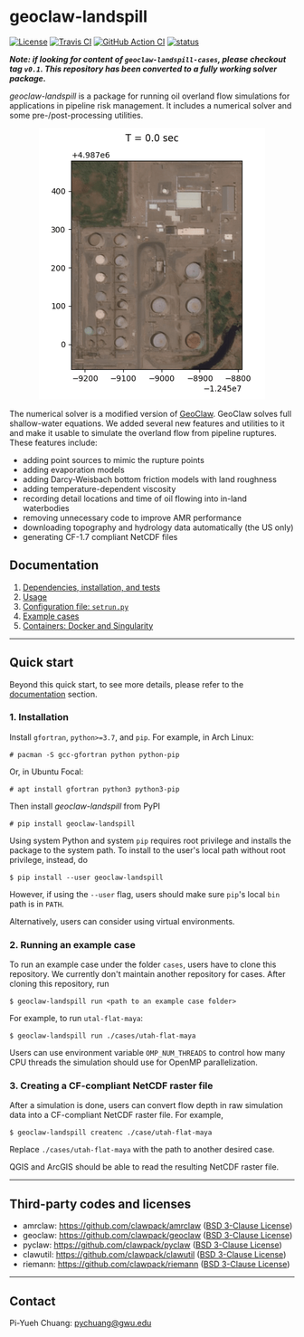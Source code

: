 geoclaw-landspill
=================

[![License](https://img.shields.io/badge/License-BSD%203--Clause-blue.svg)](https://github.com/barbagroup/geoclaw-landspill/raw/master/LICENSE)
[![Travis CI](https://img.shields.io/travis/com/barbagroup/geoclaw-landspill/master?label=Travis%20CI)](https://travis-ci.com/barbagroup/geoclaw-landspill)
[![GitHub Action CI](https://img.shields.io/github/workflow/status/barbagroup/geoclaw-landspill/CI/master?label=GitHub%20Action%20CI)](https://github.com/barbagroup/geoclaw-landspill/actions?query=workflow%3ACI)
[![status](https://joss.theoj.org/papers/fb7b012799a70c9b4c55eb4bb0f36f97/status.svg)](https://joss.theoj.org/papers/fb7b012799a70c9b4c55eb4bb0f36f97)

***Note: if looking for content of `geoclaw-landspill-cases`, please checkout tag
`v0.1`. This repository has been converted to a fully working solver package.***

*geoclaw-landspill* is a package for running oil overland flow simulations for
applications in pipeline risk management. It includes a numerical solver and
some pre-/post-processing utilities.

<center><img src="./doc/sample.gif" /></center>

The numerical solver is a modified version of
[GeoClaw](http://www.clawpack.org/geoclaw.html).
GeoClaw solves full shallow-water equations. We added several new features and
utilities to it and make it usable to simulate the overland flow from pipeline
ruptures. These features include:

* adding point sources to mimic the rupture points
* adding evaporation models
* adding Darcy-Weisbach bottom friction models with land roughness
* adding temperature-dependent viscosity
* recording detail locations and time of oil flowing into in-land waterbodies
* removing unnecessary code to improve AMR performance
* downloading topography and hydrology data automatically (the US only)
* generating CF-1.7 compliant NetCDF files

## Documentation
1. [Dependencies, installation, and tests](doc/deps_install_tests.md)
2. [Usage](doc/usage.md)
3. [Configuration file: `setrun.py`](doc/configuration.md)
3. [Example cases](cases/README.md)
4. [Containers: Docker and Singularity](doc/container.md)

------------------------------------------------------------------------
## Quick start

Beyond this quick start, to see more details, please refer to
the [documentation](#documentation) section.

### 1. Installation

Install `gfortran`, `python>=3.7`, and `pip`. For example, in Arch Linux:
```
# pacman -S gcc-gfortran python python-pip
```

Or, in Ubuntu Focal:
```
# apt install gfortran python3 python3-pip
```

Then install *geoclaw-landspill* from PyPI
```
# pip install geoclaw-landspill
```

Using system Python and system `pip` requires root privilege and installs the
package to the system path. To install to the user's local path without root
privilege, instead, do
```
$ pip install --user geoclaw-landspill
```
However, if using the `--user` flag, users should make sure `pip`'s local `bin`
path is in `PATH`.

Alternatively, users can consider using virtual environments.

### 2. Running an example case

To run an example case under the folder `cases`, users have to clone this
repository. We currently don't maintain another repository for cases. After
cloning this repository, run
```
$ geoclaw-landspill run <path to an example case folder>
```
For example, to run `utal-flat-maya`:
```
$ geoclaw-landspill run ./cases/utah-flat-maya
```
Users can use environment variable `OMP_NUM_THREADS` to control how many CPU
threads the simulation should use for OpenMP parallelization.

### 3. Creating a CF-compliant NetCDF raster file

After a simulation is done, users can convert flow depth in raw simulation data
into a CF-compliant NetCDF raster file. For example,
```
$ geoclaw-landspill createnc ./case/utah-flat-maya
```
Replace `./cases/utah-flat-maya` with the path to another desired case.

QGIS and ArcGIS should be able to read the resulting NetCDF raster file.

------------------------------------------------------------------------
## Third-party codes and licenses

* amrclaw: https://github.com/clawpack/amrclaw
  ([BSD 3-Clause License](https://github.com/clawpack/amrclaw/blob/ee85c1fe178ec319a8403503e779d3f8faf22840/LICENSE))
* geoclaw: https://github.com/clawpack/geoclaw
  ([BSD 3-Clause License](https://github.com/clawpack/geoclaw/blob/3593cb1b418fd52739c186a8845a288037c8f575/LICENSE))
* pyclaw: https://github.com/clawpack/pyclaw
  ([BSD 3-Clause License](https://github.com/clawpack/pyclaw/blob/a85a01a5f20be1a18dde70b7bb37dc1cdcbd0b26/LICENSE))
* clawutil: https://github.com/clawpack/clawutil
  ([BSD 3-Clause License](https://github.com/clawpack/clawutil/blob/116ffb792e889fbf0854d7ac599657039d7b1f3e/LICENSE))
* riemann: https://github.com/clawpack/riemann
  ([BSD 3-Clause License](https://github.com/clawpack/riemann/blob/597824c051d56fa0c8818e00d740867283329b24/LICENSE))

------------------------------------------------------------------------
## Contact

Pi-Yueh Chuang: pychuang@gwu.edu
